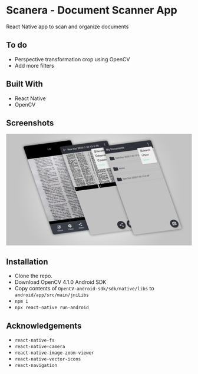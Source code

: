 # Scanera - Document Scanner App
 React Native app to scan and organize documents
## To do
* Perspective transformation crop using OpenCV
* Add more filters

## Built With
* React Native
* OpenCV

## Screenshots
![Screenshots](scanera.png)

## Installation 
* Clone the repo.
* Download OpenCV 4.1.0 Android SDK
* Copy contents of `OpenCV-android-sdk/sdk/native/libs` to `android/app/src/main/jniLibs`
* `npm i`
* `npx react-native run-android`

## Acknowledgements 
* `react-native-fs`
* `react-native-camera`
* `react-native-image-zoom-viewer`
* `react-native-vector-icons`
* `react-navigation`
